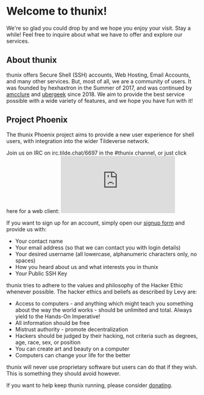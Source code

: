 # Welcome to thunix!

We're so glad you could drop by and we hope you enjoy your visit. Stay a while! Feel free to inquire about what we have to offer and explore our services.


## About thunix

thunix offers Secure Shell (SSH) accounts, Web Hosting, Email Accounts, and many other services. But, most of all, we are a community of users. It was founded by hexhaxtron in the Summer of 2017, and was continued by [amcclure](/~amcclure) and [ubergeek](/~ubergeek) since 2018. We aim to provide the best service possible with a wide variety of features, and we hope you have fun with it!


## Project Phoenix

The thunix Phoenix project aims to provide a new user experience for shell users, with integration into the wider Tildeverse network.

Join us on IRC on irc.tilde.chat/6697 in the #thunix channel, or just click here for a web client: [![#thunix channel](https://tilde.chat/badges/badge.php?channel=%23thunix)](https://web.tilde.chat/?join=thunix)

If you want to sign up for an account, simply open our [signup form](/signup) and provide us with:

* Your contact name
* Your email address (so that we can contact you with login details)
* Your desired username (all lowercase, alphanumeric characters only, no spaces)
* How you heard about us and what interests you in thunix
* Your Public SSH Key

thunix tries to adhere to the values and philosophy of the Hacker Ethic whenever possible. The hacker ethics and beliefs as described by Levy are:

* Access to computers - and anything which might teach you something about the way the world works - should be unlimited and total. Always yield to the Hands-On Imperative!
* All information should be free
* Mistrust authority - promote decentralization
* Hackers should be judged by their hacking, not criteria such as degrees, age, race, sex, or position
* You can create art and beauty on a computer
* Computers can change your life for the better

thunix will never use proprietary software but users can do that if they wish. This is something they should avoid however.

If you want to help keep thunix running, please consider [donating](/donate).
